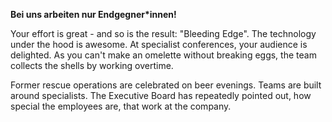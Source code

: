 **Bei uns arbeiten nur Endgegner\*innen!**

Your effort is great - and so is the result: &quot;Bleeding Edge&quot;. The technology under the hood is awesome. At specialist conferences, your audience is delighted. As you can't make an omelette without breaking eggs,  the team collects the shells by working overtime.

Former rescue operations are celebrated on beer evenings. Teams are built around specialists.
The Executive Board has repeatedly pointed out, how special the employees are, that work at the company.
